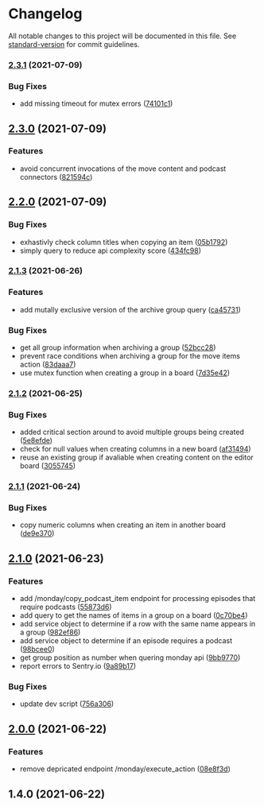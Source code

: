 # Changelog

All notable changes to this project will be documented in this file. See [standard-version](https://github.com/conventional-changelog/standard-version) for commit guidelines.

### [2.3.1](https://github.com/mokkapps/changelog-generator-demo/compare/v2.3.0...v2.3.1) (2021-07-09)


### Bug Fixes

* add missing timeout for mutex errors ([74101c1](https://github.com/mokkapps/changelog-generator-demo/commits/74101c17be71672b4f89d20d01429287a5b78511))

## [2.3.0](https://github.com/mokkapps/changelog-generator-demo/compare/v2.2.0...v2.3.0) (2021-07-09)


### Features

* avoid concurrent invocations of the  move content and podcast connectors ([821594c](https://github.com/mokkapps/changelog-generator-demo/commits/821594c5a335b4ae595c7ed092b2dd2da15f1677))

## [2.2.0](https://github.com/mokkapps/changelog-generator-demo/compare/v2.1.3...v2.2.0) (2021-07-09)


### Bug Fixes

* exhastivly check column titles when copying an item ([05b1792](https://github.com/mokkapps/changelog-generator-demo/commits/05b17925a4ea01272fdd75c45bf8e0bec76f52f7))
* simply query to reduce api complexity score ([434fc98](https://github.com/mokkapps/changelog-generator-demo/commits/434fc989f9854f6129f90e5f28194b55522a2449))

### [2.1.3](https://github.com/mokkapps/changelog-generator-demo/compare/v2.1.2...v2.1.3) (2021-06-26)


### Features

* add mutally exclusive version of the archive group query ([ca45731](https://github.com/mokkapps/changelog-generator-demo/commits/ca45731ec8c155816a5adfd279e9006417739598))


### Bug Fixes

* get all group information when archiving a group ([52bcc28](https://github.com/mokkapps/changelog-generator-demo/commits/52bcc28f84a3cac2ccfc58d59f25c081454cd843))
* prevent race conditions when archiving a group for the move items action ([83daaa7](https://github.com/mokkapps/changelog-generator-demo/commits/83daaa73c116a4a120c48a7ff052c63bd8d102cf))
* use mutex function when creating a group in a board ([7d35e42](https://github.com/mokkapps/changelog-generator-demo/commits/7d35e4258aedbe20e0eb1e4d141805b3efc75218))

### [2.1.2](https://github.com/mokkapps/changelog-generator-demo/compare/v2.1.1...v2.1.2) (2021-06-25)


### Bug Fixes

* added critical section around to avoid multiple groups being created ([5e8efde](https://github.com/mokkapps/changelog-generator-demo/commits/5e8efde75b66e08957d168251569810d2b41ddff))
* check for null values when creating columns in a new board ([af31494](https://github.com/mokkapps/changelog-generator-demo/commits/af31494e547c327eae42c1fbe42ba5a6d4b199d8))
* reuse an existing group if avaliable when creating content on the editor board ([3055745](https://github.com/mokkapps/changelog-generator-demo/commits/3055745986aa45abeefd990472e6b9224c59d959))

### [2.1.1](https://github.com/mokkapps/changelog-generator-demo/compare/v2.1.0...v2.1.1) (2021-06-24)


### Bug Fixes

* copy numeric columns when creating an item in another board ([de9e370](https://github.com/mokkapps/changelog-generator-demo/commits/de9e3703391e2d43552cfcd8f09186567b076740))

## [2.1.0](https://github.com/mokkapps/changelog-generator-demo/compare/v2.0.0...v2.1.0) (2021-06-23)


### Features

* add /monday/copy_podcast_item endpoint for processing episodes that require podcasts ([55873d6](https://github.com/mokkapps/changelog-generator-demo/commits/55873d6c0a884c5fa9f5aed0b0e3ed4ff52254f7))
* add query to get the names of items in a group on a board ([0c70be4](https://github.com/mokkapps/changelog-generator-demo/commits/0c70be48d2b1c0d1b0a3acb28be0912b3f75ef64))
* add service object to determine if a row with the same name appears in a group ([982ef86](https://github.com/mokkapps/changelog-generator-demo/commits/982ef8611c3d6a8175aa56fd4a02420c2debc9e1))
* add service object to determine if an episode requires a podcast ([98bcee0](https://github.com/mokkapps/changelog-generator-demo/commits/98bcee0aba98db6c08124c5928239b8ea5b8ec74))
* get group position as number when quering monday api ([9bb9770](https://github.com/mokkapps/changelog-generator-demo/commits/9bb97706d03435a6ec6925225af675475300c90a))
* report errors to Sentry.io ([9a89b17](https://github.com/mokkapps/changelog-generator-demo/commits/9a89b176fb55423c4f10ec5c0823d11aaa24f503))


### Bug Fixes

* update dev script ([756a306](https://github.com/mokkapps/changelog-generator-demo/commits/756a3062d0f3591807d991896ee605ea697fe573))

## [2.0.0](https://github.com/mokkapps/changelog-generator-demo/compare/v1.4.0...v2.0.0) (2021-06-22)


### Features

* remove depricated endpoint /monday/execute_action ([08e8f3d](https://github.com/mokkapps/changelog-generator-demo/commits/08e8f3d003708fad9b4c8bf42bf5b893784207ab))

## 1.4.0 (2021-06-22)
